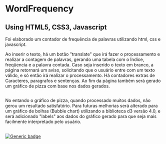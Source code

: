 # WordFrequency
## Using HTML5, CSS3, Javascript

Foi elaborado um contador de frequência de palavras utilizando html, css e javascript.

Ao inserir o texto, há um botão "translate" que irá fazer o processamento e realizar a contagem de palavras, gerando uma tabela com o Índice, freqûencia e a palavra contada.
Caso seja inserido o texto em branco, a página retornará um aviso, solicitando que o usuário entre com um texto válido, e só então irá realizar o processamento.
Há contadores extras de Caracteres, paragrafos e sentenças.
Ao fim da página também será gerado um gráfico de pizza com base nos dados gerados.

## 

No entando o gráfico de pizza, quando processado muitos dados, não gerou um resultado satisfatório.
Para futuras melhorias será alterado para um gráfico de bolhas (Bubble chart) utilizando a biblioteca d3 versão 4.0, e será adicionado "labels" aos dados do gráfico gerado para que seja mais facilmente interpretado pelo usuário.

## 

[![Generic badge](https://img.shields.io/badge/<JSFiddle>-<WordFrequency>-<blue>.svg)](https://jsfiddle.net/thiagolemos1995/yts9L84b/6/)
